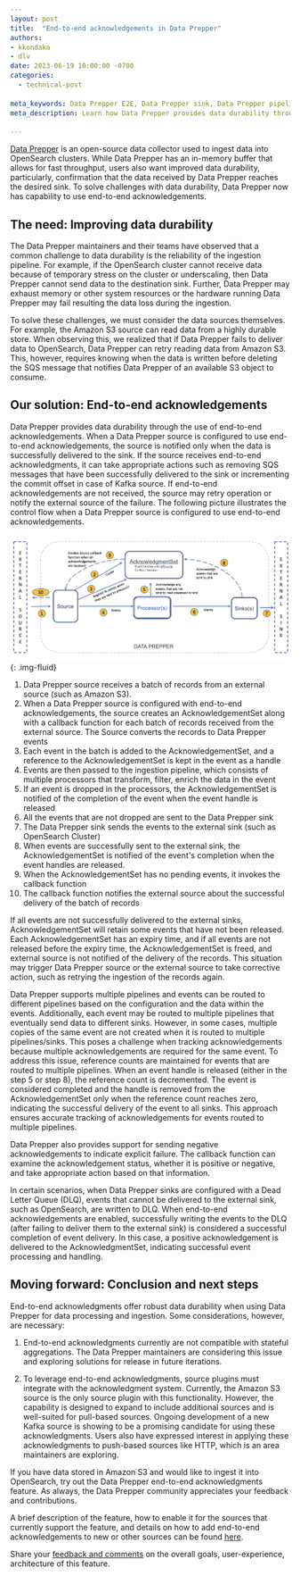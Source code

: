 ```yaml
---
layout: post
title:  "End-to-end acknowledgements in Data Prepper"
authors:
- kkondaka
- dlv
date: 2023-06-19 10:00:00 -0700
categories:
  - technical-post

meta_keywords: Data Prepper E2E, Data Prepper sink, Data Prepper pipeline as the sink
meta_description: Learn how Data Prepper provides data durability through the use of end to end acknowledgements by delivering data to the sink before notifying the source.

---
```


[Data Prepper](https://opensearch.org/docs/latest/data-prepper/index/) is an open-source data collector used to ingest data into OpenSearch clusters. While Data Prepper has an in-memory buffer that allows for fast throughput, users also want improved data durability, particularly, confirmation that the data received by Data Prepper reaches the desired sink. To solve challenges with data durability, Data Prepper now has capability to use end-to-end acknowledgements.

## The need: Improving data durability 

The Data Prepper maintainers and their teams have observed that a common challenge to data durability is the reliability of the ingestion pipeline. For example, if the OpenSearch cluster cannot receive data because of temporary stress on the cluster or underscaling, then Data Prepper cannot send data to the destination sink. Further, Data Prepper may exhaust memory or other system resources or the hardware running Data Prepper may fail resulting the data loss during the ingestion.

To solve these challenges, we must consider the data sources themselves. For example, the Amazon S3 source can read data from a highly durable store. When observing this, we realized that if Data Prepper fails to deliver data to OpenSearch, Data Prepper can retry reading data from Amazon S3. This, however, requires knowing when the data is written before deleting the SQS message that notifies Data Prepper of an available S3 object to consume.


## Our solution: End-to-end acknowledgements

Data Prepper provides data durability through the use of end-to-end acknowledgements. When a Data Prepper source is configured to use end-to-end acknowledgements, the source is notified only when the data is successfully delivered to the sink. If the source receives end-to-end acknowledgments, it can take appropriate actions such as removing SQS messages that have been successfully delivered to the sink or incrementing the commit offset in case of Kafka source. If end-to-end acknowledgements are not received, the source may retry operation or notify the external source of the failure. The following picture illustrates the control flow when a Data Prepper source is configured to use end-to-end acknowledgements.

<img src="/assets/media/blog-images/2023-06-16-end-to-end-acknowledgements/end-to-end-acknowledgements.png" alt="End-to-end acknowledgements diagram"/>{: .img-fluid}


1. Data Prepper source receives a batch of records from an external source (such as Amazon S3).
2. When a Data Prepper source is configured with end-to-end acknowledgements, the source creates an AcknowledgementSet along with a callback function for each batch of records received from the external source. The Source converts the records to Data Prepper events
3. Each event in the batch is added to the AcknowledgementSet, and a reference to the AcknowledgementSet is kept in the event as a handle
4. Events are then passed to the ingestion pipeline, which consists of multiple processors that transform, filter, enrich the data in the event
5. If an event is dropped in the processors, the AcknowledgementSet is notified of the completion of the event when the event handle is released
6. All the events that are not dropped are sent to the Data Prepper sink
7. The Data Prepper sink sends the events to the external sink (such as OpenSearch Cluster)
8. When events are successfully sent to the external sink, the AcknowledgementSet is notified of the event's completion when the event handles are released.
9. When the AcknowledgementSet has no pending events, it invokes the callback function
10. The callback function notifies the external source about the successful delivery of the batch of records

If all events are not successfully delivered to the external sinks, AcknowledgementSet will retain some events that have not been released. Each AcknowledgementSet has an expiry time, and if all events are not released before the expiry time, the AcknowledgementSet is freed, and external source is not notified of the delivery of the records. This situation may trigger Data Prepper source or the external source to take corrective action, such as retrying the ingestion of the records again.

Data Prepper supports multiple pipelines and events can be routed to different pipelines based on the configuration and the data within the events. Additionally, each event may be routed to multiple pipelines that eventually send data to different sinks. However, in some cases, multiple copies of the same event are not created when it is routed to multiple pipelines/sinks. This poses a challenge when tracking acknowledgements because multiple acknowledgements are required for the same event. To address this issue, reference counts are maintained for events that are routed to multiple pipelines. When an event handle is released (either in the step 5 or step 8), the reference count is decremented. The event is considered completed and the handle is removed from the AcknowledgementSet only when the reference count reaches zero, indicating the successful delivery of the event to all sinks. This approach ensures accurate tracking of acknowledgements for events routed to multiple pipelines.

Data Prepper also provides support for sending negative acknowledgements to indicate explicit failure. The callback function can examine the acknowledgement status, whether it is positive or negative, and take appropriate action based on that information.

In certain scenarios, when Data Prepper sinks are configured with a Dead Letter Queue (DLQ), events that cannot be delivered to the external sink, such as OpenSearch, are written to DLQ. When end-to-end acknowledgements are enabled, successfully writing the events to the DLQ (after failing to deliver them to the external sink) is considered a successful completion of event delivery. In this case, a positive acknowledgement is delivered to the AcknowledgmentSet, indicating successful event processing and handling.


## Moving forward: Conclusion and next steps

End-to-end acknowledgments offer robust data durability when using Data Prepper for data processing and ingestion. Some considerations, however, are necessary:

1. End-to-end acknowledgments currently are not compatible with stateful aggregations. The Data Prepper maintainers are considering this issue and exploring solutions for release in future iterations.

2. To leverage end-to-end acknowledgments, source plugins must integrate with the acknowledgment system. Currently, the Amazon S3 source is the only source plugin with this functionality. However, the capability is designed to expand to include additional sources and is well-suited for pull-based sources. Ongoing development of a new Kafka source is showing to be a promising candidate for using these acknowledgments. Users also have expressed interest in applying these acknowledgments to push-based sources like HTTP, which is an area maintainers are exploring.

If you have data stored in Amazon S3 and would like to ingest it into OpenSearch, try out the Data Prepper end-to-end acknowledgments feature. As always, the Data Prepper community appreciates your feedback and contributions.

A brief description of the feature, how to enable it for the sources that currently support the feature, and details on how to add end-to-end acknowledgements to new or other sources can be found [here](https://github.com/opensearch-project/data-prepper/blob/main/docs/end_to_end_acknowledgements.md).

Share your [feedback and comments](https://github.com/opensearch-project/data-prepper/issues) on the overall goals, user-experience, architecture of this feature.
